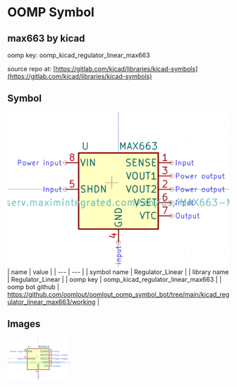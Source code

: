 # OOMP Symbol  
## max663  by kicad  
  
oomp key: oomp_kicad_regulator_linear_max663  
  
source repo at: [https://gitlab.com/kicad/libraries/kicad-symbols](https://gitlab.com/kicad/libraries/kicad-symbols)  
## Symbol  
  
[![working.png](working_600.png)](working.png)  
| name | value | 
| --- | --- | 
| symbol name | Regulator_Linear | 
| library name | Regulator_Linear | 
| oomp key | oomp_kicad_regulator_linear_max663 | 
| oomp bot github | https://github.com/oomlout/oomlout_oomp_symbol_bot/tree/main/kicad_regulator_linear_max663/working | 
## Images  
  
[![working.png](working_140.png)](working.png)  

